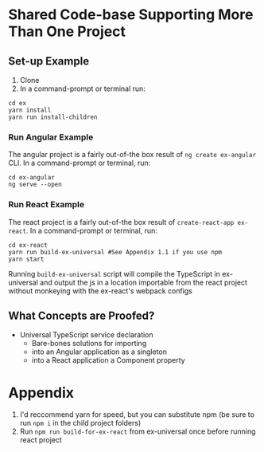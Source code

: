 # Shared Code-base Supporting More Than One Project
## Set-up Example
 1. Clone
 2. In a command-prompt or terminal run:
```
cd ex
yarn install
yarn run install-children
```

### Run Angular Example
The angular project is a fairly out-of-the box result of `ng create ex-angular` CLI.
In a command-prompt or terminal, run:
```
cd ex-angular
ng serve --open
```

### Run React Example
The react project is a fairly out-of-the box result of `create-react-app ex-react`.
In a command-prompt or terminal, run:
```
cd ex-react
yarn run build-ex-universal #See Appendix 1.1 if you use npm
yarn start
```
Running `build-ex-universal` script will compile the TypeScript in ex-universal and output the js in a location importable from the react project without monkeying with the ex-react's webpack configs

## What Concepts are Proofed?
* Universal TypeScript service declaration
  * Bare-bones solutions for importing
  * into an Angular application as a singleton
  * into a React application a Component property

# Appendix
1. I'd reccommend yarn for speed, but you can substitute npm (be sure to run `npm i` in the child project folders)
  1. Run `npm run build-for-ex-react` from ex-universal once before running react project